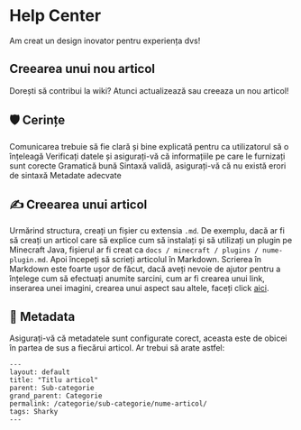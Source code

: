 # Help Center
Am creat un design inovator pentru experiența dvs!
## Creearea unui nou articol
Dorești să contribui la wiki? Atunci actualizează sau creeaza un nou articol!


## 🛡️ Cerințe
Comunicarea trebuie să fie clară și bine explicată pentru ca utilizatorul să o înțeleagă
Verificați datele și asigurați-vă că informațiile pe care le furnizați sunt corecte
Gramatică bună
Sintaxă validă, asigurați-vă că nu există erori de sintaxă
Metadate adecvate 

## ✍️ Creearea unui articol
Urmărind structura, creați un fișier cu extensia ```.md```.  De exemplu, dacă ar fi să creați un articol care să explice cum să instalați și să utilizați un plugin pe Minecraft Java, fișierul ar fi creat ca ```docs / minecraft / plugins / nume-plugin.md```. Apoi începeți să scrieți articolul în Markdown. Scrierea în Markdown este foarte ușor de făcut, dacă aveți nevoie de ajutor pentru a înțelege cum să efectuați anumite sarcini, cum ar fi crearea unui link, inserarea unei imagini, crearea unui aspect sau altele, faceți click [aici](https://guides.github.com/features/mastering-markdown/). 

## 📃️ Metadata
Asigurați-vă că metadatele sunt configurate corect, aceasta este de obicei în partea de sus a fiecărui articol. Ar trebui să arate astfel: 
```
---
layout: default
title: "Titlu articol"
parent: Sub-categorie
grand_parent: Categorie
permalink: /categorie/sub-categorie/nume-articol/
tags: Sharky
---
```
